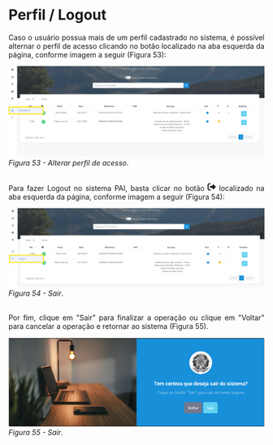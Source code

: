 # Perfil / Logout

<p style="text-align: justify;">Caso o usuário possua mais de um perfil cadastrado no sistema, é possível alternar o perfil de acesso clicando no botão localizado na aba esquerda da página, conforme imagem a seguir (Figura 53): </p>

![Login](img/Perfil.png)
*Figura 53 - Alterar perfil de acesso*. <br><br>

<p style="text-align: justify;"> Para fazer Logout no sistema PAI, basta clicar no botão <svg xmlns="http://www.w3.org/2000/svg" height="16" width="16" viewBox="0 0 512 512"><!--!Font Awesome Free 6.5.1 by @fontawesome - https://fontawesome.com License - https://fontawesome.com/license/free Copyright 2023 Fonticons, Inc.--><path d="M377.9 105.9L500.7 228.7c7.2 7.2 11.3 17.1 11.3 27.3s-4.1 20.1-11.3 27.3L377.9 406.1c-6.4 6.4-15 9.9-24 9.9c-18.7 0-33.9-15.2-33.9-33.9l0-62.1-128 0c-17.7 0-32-14.3-32-32l0-64c0-17.7 14.3-32 32-32l128 0 0-62.1c0-18.7 15.2-33.9 33.9-33.9c9 0 17.6 3.6 24 9.9zM160 96L96 96c-17.7 0-32 14.3-32 32l0 256c0 17.7 14.3 32 32 32l64 0c17.7 0 32 14.3 32 32s-14.3 32-32 32l-64 0c-53 0-96-43-96-96L0 128C0 75 43 32 96 32l64 0c17.7 0 32 14.3 32 32s-14.3 32-32 32z" fill="currentColor" d="m21.68 17.65l-7-14a3 3 0 0 0-5.36 0l-7 14a3 3 0 0 0 3.9 4.08l5.37-2.4a1.06 1.06 0 0 1 .82 0l5.37 2.4a3 3 0 0 0 3.9-4.08Zm-2 2a1 1 0 0 1-1.13.22l-5.37-2.39a3 3 0 0 0-2.44 0L5.41 19.9a1 1 0 0 1-1.3-1.35l7-14a1 1 0 0 1 1.78 0l7 14a1 1 0 0 1-.17 1.13Z"/></svg> localizado na aba esquerda da página, conforme imagem a seguir (Figura 54): </p>

![Login](img/Logout.png)
*Figura 54 - Sair*. <br><br>

<p style="text-align: justify;"> Por fim, clique em "Sair" para finalizar a operação ou clique em "Voltar" para cancelar a operação e retornar ao sistema (Figura 55). </p>

![Login](img/ConfirmarSair.png)<br>
*Figura 55 - Sair*. <br><br>

